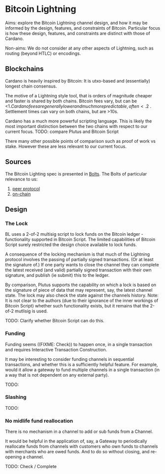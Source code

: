 # Bitcoin Lightning

Aims: explore the Bitcoin Lightning channel design,
and how it may be informed by the design, features, and constraints of Bitcoin.
Particular focus is how these design, features, and constraints
are distinct with those of Cardano.

Non-aims: We do not consider at any other aspects of Lightning,
such as routing (beyond HTLC) or encodings.

## Blockchains

Cardano is heavily inspired by Bitcoin:
It is utxo-based and (essentially) longest chain consensus.

The motive of a Lightning style tool, that is orders of magnitude cheaper and faster is shared by both chains.
Bitcoin fees vary, but can be <1$.  
Cardano fees are generally lower and much more predictable, often <.2$ .
Settlement times can vary on both chains, but are >10s.

Cardano has a much more powerful scripting language.
This is likely the most important distinction between the two chains
with respect to our current focus.
TODO: compare Plutus and Bitcoin Script

There many other possible points of comparison
such as proof of work vs stake.
However these are less relevant to our current focus.

## Sources

The Bitcoin Lighting spec is presented in [Bolts](https://github.com/lightning/bolts).
The Bolts of particular relevance to us:

1. [peer protocol](https://github.com/lightning/bolts/blob/master/02-peer-protocol.md)
1. [on-chain](https://github.com/lightning/bolts/blob/master/05-onchain.md)

## Design

### The Lock

BL uses a 2-of-2 multisig script to lock funds on the Bitcoin ledger -
functionality supported in Bitcoin Script.
The limited capabilities of Bitcoin Script surely restricted the design choice available to lock funds.

A consequence of the locking mechanism is that
much of the Lightning protocol involves the passing of partially signed transactions.
(Or at least the signature of.)
If one party wants to close the channel they can complete the
latest received (and valid) partially signed transaction with their own signature,
and publish (ie submit) this to the ledger.

By comparison, Plutus supports the capability on which a lock is based on
the signature of piece of data that may represent, say, the latest channel state.
The lock may also check the state against the channels history.
Note: It is not clear to the authors (due to their ignorance of the inner workings of Bitcoin Script)
whether such functionality exists, but it remains that the 2-of-2 mutlisig is used.

TODO: Clarify whether Bitcoin Script can do this.

### Funding

Funding seems ((FIXME: Check)) to happen once,
in a single transaction and requires Interactive Transaction Construction.

It may be interesting to consider funding channels in sequential transactions,
and whether this is a sufficiently helpful feature.
For example, would it allow a gateway to fund multiple channels
in a single transaction (in a way that is not dependent on any external party).

TODO:

### Slashing

TODO:

### No midlife fund reallocation

There is no mechanism in a channel to add or sub funds from a Channel.

It would be helpful in the application of, say, a Gateway
to periodically reallocate funds from channels with customers who own funds to channels with merchants who are owed funds.
And to do so without closing, and re-opening a channel.

TODO: Check / Complete
